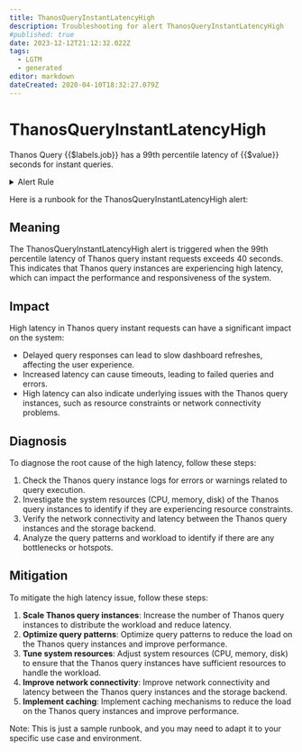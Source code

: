 ```yaml
---
title: ThanosQueryInstantLatencyHigh
description: Troubleshooting for alert ThanosQueryInstantLatencyHigh
#published: true
date: 2023-12-12T21:12:32.022Z
tags: 
  - LGTM
  - generated
editor: markdown
dateCreated: 2020-04-10T18:32:27.079Z
---
```


# ThanosQueryInstantLatencyHigh

Thanos Query {{$labels.job}} has a 99th percentile latency of {{$value}} seconds for instant queries.

<details>
  <summary>Alert Rule</summary>

{{% rule "thanos/thanos-query.yml" "ThanosQueryInstantLatencyHigh" %}}

{{% comment %}}

```yaml
alert: ThanosQueryInstantLatencyHigh
expr: (histogram_quantile(0.99, sum by (job, le) (rate(http_request_duration_seconds_bucket{job=~".*thanos-query.*", handler="query"}[5m]))) > 40 and sum by (job) (rate(http_request_duration_seconds_bucket{job=~".*thanos-query.*", handler="query"}[5m])) > 0)
for: 10m
labels:
    severity: critical
annotations:
    summary: Thanos Query Instant Latency High (instance {{ $labels.instance }})
    description: |-
        Thanos Query {{$labels.job}} has a 99th percentile latency of {{$value}} seconds for instant queries.
          VALUE = {{ $value }}
          LABELS = {{ $labels }}
    runbook: https://github.com/srerun/prometheus-alerts/blob/main/content/runbooks/thanos-query/ThanosQueryInstantLatencyHigh.md

```

{{% /comment %}}

</details>


Here is a runbook for the ThanosQueryInstantLatencyHigh alert:

## Meaning

The ThanosQueryInstantLatencyHigh alert is triggered when the 99th percentile latency of Thanos query instant requests exceeds 40 seconds. This indicates that Thanos query instances are experiencing high latency, which can impact the performance and responsiveness of the system.

## Impact

High latency in Thanos query instant requests can have a significant impact on the system:

* Delayed query responses can lead to slow dashboard refreshes, affecting the user experience.
* Increased latency can cause timeouts, leading to failed queries and errors.
* High latency can also indicate underlying issues with the Thanos query instances, such as resource constraints or network connectivity problems.

## Diagnosis

To diagnose the root cause of the high latency, follow these steps:

1. Check the Thanos query instance logs for errors or warnings related to query execution.
2. Investigate the system resources (CPU, memory, disk) of the Thanos query instances to identify if they are experiencing resource constraints.
3. Verify the network connectivity and latency between the Thanos query instances and the storage backend.
4. Analyze the query patterns and workload to identify if there are any bottlenecks or hotspots.

## Mitigation

To mitigate the high latency issue, follow these steps:

1. **Scale Thanos query instances**: Increase the number of Thanos query instances to distribute the workload and reduce latency.
2. **Optimize query patterns**: Optimize query patterns to reduce the load on the Thanos query instances and improve performance.
3. **Tune system resources**: Adjust system resources (CPU, memory, disk) to ensure that the Thanos query instances have sufficient resources to handle the workload.
4. **Improve network connectivity**: Improve network connectivity and latency between the Thanos query instances and the storage backend.
5. **Implement caching**: Implement caching mechanisms to reduce the load on the Thanos query instances and improve performance.

Note: This is just a sample runbook, and you may need to adapt it to your specific use case and environment.